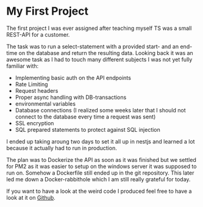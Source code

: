 # My First Project

The first project I was ever assigned after teaching myself TS was a small REST-API for a customer.

The task was to run a select-statement with a provided start- and an end-time on the database and return the resulting data.
Looking back it was an awesome task as I had to touch many different subjects I was not yet fully familiar with:

- Implementing basic auth on the API endpoints
- Rate Limiting
- Request headers
- Proper async handling with DB-transactions
- environmental variables
- Database connections (I realized some weeks later that I should not connect to the database every time a request was sent)
- SSL encryption
- SQL prepared statements to protect against SQL injection

I ended up taking aroung two days to set it all up in nestjs and learned a lot because it actually had to run in production.

The plan was to Dockerize the API as soon as it was finished but we settled for PM2 as it was easier to setup on the windows server it was supposed to run on.
Somehow a Dockerfile still ended up in the git repository.
This later led me down a Docker-rabbithole which I am still really grateful for today.

If you want to have a look at the weird code I produced feel free to have a look at it on [Github](https://github.com/JayJayArr/prowatch-custom-api).
